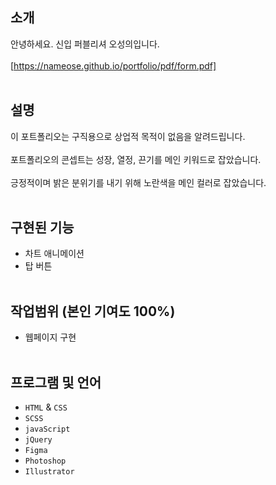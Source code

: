 ## 소개
안녕하세요. 신입 퍼블리셔 오성의입니다.<br/><br/>
[https://nameose.github.io/portfolio/pdf/form.pdf]
<br/><br/>

## 설명
이 포트폴리오는 구직용으로 상업적 목적이 없음을 알려드립니다.<br/><br/>
포트폴리오의 콘셉트는 성장, 열정, 끈기를  메인 키워드로 잡았습니다.<br/><br/>
긍정적이며 밝은 분위기를 내기 위해 노란색을 메인 컬러로 잡았습니다.
<br/><br/>

## 구현된 기능
* 차트 애니메이션
* 탑 버튼
<br/><br/>

## 작업범위 (본인 기여도 100%)
* 웹페이지 구현
<br/><br/>

## 프로그램 및 언어
* ```HTML``` & ```CSS```
* ```SCSS```
* ```javaScript```
* ```jQuery```
* ```Figma```
* ```Photoshop```
* ```Illustrator```